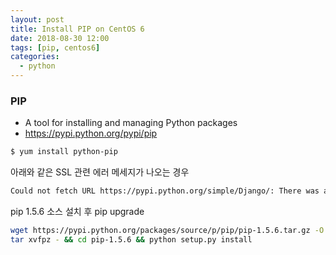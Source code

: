 ```yaml
---
layout: post
title: Install PIP on CentOS 6
date: 2018-08-30 12:00
tags: [pip, centos6]
categories:
  - python
---
```



### PIP
- A tool for installing and managing Python packages  
- https://pypi.python.org/pypi/pip  
   
   

```bash
$ yum install python-pip
```
아래와 같은 SSL 관련 에러 메세지가 나오는 경우


```bash
Could not fetch URL https://pypi.python.org/simple/Django/: There was a problem confirming the ssl certificate:
```

pip 1.5.6 소스 설치 후 pip upgrade


```bash
wget https://pypi.python.org/packages/source/p/pip/pip-1.5.6.tar.gz -O - | \
tar xvfpz - && cd pip-1.5.6 && python setup.py install
```
